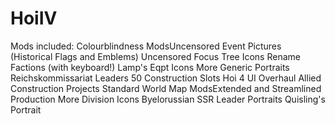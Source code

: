 # HoiIV
Mods included:
Colourblindness ModsUncensored Event Pictures (Historical Flags and Emblems)
Uncensored Focus Tree Icons
Rename Factions (with keyboard!)
Lamp's Eqpt Icons
More Generic Portraits
Reichskommissariat Leaders
50 Construction Slots
Hoi 4 UI Overhaul
Allied Construction Projects
Standard World Map ModsExtended and Streamlined Production
More Division Icons
Byelorussian SSR Leader Portraits
Quisling's Portrait